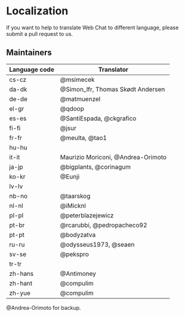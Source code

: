 # Localization

If you want to help to translate Web Chat to different language, please submit a pull request to us.

## Maintainers

| Language code | Translator                         |
| ------------- | ---------------------------------- |
| cs-cz         | @msimecek                          |
| da-dk         | @Simon_lfr, Thomas Skødt Andersen  |
| de-de         | @matmuenzel                        |
| el-gr         | @qdoop                             |
| es-es         | @SantiEspada, @ckgrafico           |
| fi-fi         | @jsur                              |
| fr-fr         | @meulta, @tao1                     |
| hu-hu         |                                    |
| it-it         | Maurizio Moriconi, @Andrea-Orimoto |
| ja-jp         | @bigplants, @corinagum             |
| ko-kr         | @Eunji                             |
| lv-lv         |                                    |
| nb-no         | @taarskog                          |
| nl-nl         | @iMicknl                           |
| pl-pl         | @peterblazejewicz                  |
| pt-br         | @rcarubbi, @pedropacheco92         |
| pt-pt         | @bodyzatva                         |
| ru-ru         | @odysseus1973, @seaen              |
| sv-se         | @pekspro                           |
| tr-tr         |                                    |
| zh-hans       | @Antimoney                         |
| zh-hant       | @compulim                          |
| zh-yue        | @compulim                          |

@Andrea-Orimoto for backup.
